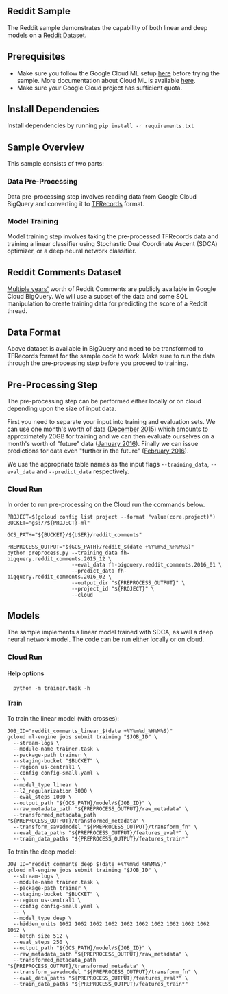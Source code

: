 ## Reddit Sample

The Reddit sample demonstrates the capability of both linear and deep models on
a [Reddit Dataset](https://www.reddit.com/r/bigquery/wiki/datasets).

## Prerequisites

*   Make sure you follow the Google Cloud ML setup
    [here](https://cloud.google.com/ml/docs/how-tos/getting-set-up)
    before trying the sample. More documentation about Cloud ML is available
    [here](https://cloud.google.com/ml/docs/).
*   Make sure your Google Cloud project has sufficient quota.

## Install Dependencies

Install dependencies by running `pip install -r requirements.txt`

## Sample Overview

This sample consists of two parts:

### Data Pre-Processing

Data pre-processing step involves reading data from Google Cloud BigQuery
and converting it to
[TFRecords](https://www.tensorflow.org/api_guides/python/python_io)
format.

### Model Training

Model training step involves taking the pre-processed TFRecords data and
training a linear classifier using Stochastic Dual Coordinate Ascent (SDCA)
optimizer, or a deep neural network classifier.

## Reddit Comments Dataset

[Multiple years'](https://bigquery.cloud.google.com/dataset/fh-bigquery:reddit_comments)
worth of Reddit Comments are publicly available in Google Cloud BigQuery. We
will use a subset of the data and some SQL manipulation to create training data
for predicting the score of a Reddit thread.

## Data Format

Above dataset is available in BigQuery and need to be transformed to
TFRecords format for the sample code to work. Make sure to run the data through
the pre-processing step before you proceed to training.

## Pre-Processing Step

The pre-processing step can be performed either locally or on cloud depending
upon the size of input data.

First you need to separate your input into training and evaluation sets. We can
use one month's worth of data
([December 2015](https://bigquery.cloud.google.com/table/fh-bigquery:reddit_comments.2015_12))
which amounts to approximately 20GB for training and we can then evaluate
ourselves on a month's worth of "future" data
([January 2016](https://bigquery.cloud.google.com/table/fh-bigquery:reddit_comments.2016_01)).
Finally we can issue predictions for data even "further in the future"
([February 2016](https://bigquery.cloud.google.com/table/fh-bigquery:reddit_comments.2016_02)).

We use the appropriate table names as the input flags `--training_data`,
`--eval_data` and `--predict_data` respectively.

### Cloud Run

In order to run pre-processing on the Cloud run the commands below.

```
PROJECT=$(gcloud config list project --format "value(core.project)")
BUCKET="gs://${PROJECT}-ml"

GCS_PATH="${BUCKET}/${USER}/reddit_comments"
```

```
PREPROCESS_OUTPUT="${GCS_PATH}/reddit_$(date +%Y%m%d_%H%M%S)"
python preprocess.py --training_data fh-bigquery.reddit_comments.2015_12 \
                     --eval_data fh-bigquery.reddit_comments.2016_01 \
                     --predict_data fh-bigquery.reddit_comments.2016_02 \
                     --output_dir "${PREPROCESS_OUTPUT}" \
                     --project_id "${PROJECT}" \
                     --cloud
```

## Models

The sample implements a linear model trained with SDCA, as well a deep neural
network model. The code can be run either locally or on cloud.

### Cloud Run

#### Help options

```
  python -m trainer.task -h
```

#### Train

To train the linear model (with crosses):

```
JOB_ID="reddit_comments_linear_$(date +%Y%m%d_%H%M%S)"
gcloud ml-engine jobs submit training "$JOB_ID" \
  --stream-logs \
  --module-name trainer.task \
  --package-path trainer \
  --staging-bucket "$BUCKET" \
  --region us-central1 \
  --config config-small.yaml \
  -- \
  --model_type linear \
  --l2_regularization 3000 \
  --eval_steps 1000 \
  --output_path "${GCS_PATH}/model/${JOB_ID}" \
  --raw_metadata_path "${PREPROCESS_OUTPUT}/raw_metadata" \
  --transformed_metadata_path "${PREPROCESS_OUTPUT}/transformed_metadata" \
  --transform_savedmodel "${PREPROCESS_OUTPUT}/transform_fn" \
  --eval_data_paths "${PREPROCESS_OUTPUT}/features_eval*" \
  --train_data_paths "${PREPROCESS_OUTPUT}/features_train*"
```

To train the deep model:

```
JOB_ID="reddit_comments_deep_$(date +%Y%m%d_%H%M%S)"
gcloud ml-engine jobs submit training "$JOB_ID" \
  --stream-logs \
  --module-name trainer.task \
  --package-path trainer \
  --staging-bucket "$BUCKET" \
  --region us-central1 \
  --config config-small.yaml \
  -- \
  --model_type deep \
  --hidden_units 1062 1062 1062 1062 1062 1062 1062 1062 1062 1062 1062 \
  --batch_size 512 \
  --eval_steps 250 \
  --output_path "${GCS_PATH}/model/${JOB_ID}" \
  --raw_metadata_path "${PREPROCESS_OUTPUT}/raw_metadata" \
  --transformed_metadata_path "${PREPROCESS_OUTPUT}/transformed_metadata" \
  --transform_savedmodel "${PREPROCESS_OUTPUT}/transform_fn" \
  --eval_data_paths "${PREPROCESS_OUTPUT}/features_eval*" \
  --train_data_paths "${PREPROCESS_OUTPUT}/features_train*"
```
